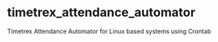 # timetrex_attendance_automator
Timetrex Attendance Automator for Linux based systems using Crontab
